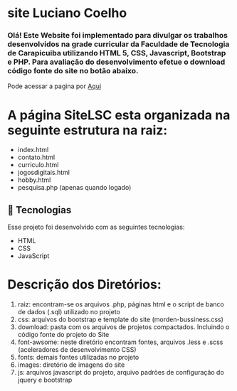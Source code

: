 # site Luciano Coelho
 ### Olá! Este Website foi implementado para divulgar os trabalhos desenvolvidos na grade curricular da Faculdade de Tecnologia de Carapicuiba utilizando HTML 5, CSS, Javascript, Bootstrap e PHP. Para avaliação do desenvolvimento efetue o download código fonte do site no botão abaixo.

<p>Pode acessar a pagina por <a href='https://lucianocoelho-28.github.io/SiteLSC/'> Aqui</a></p>

# A página SiteLSC esta organizada na seguinte estrutura na raiz:

* index.html
* contato.html
* curriculo.html
* jogosdigitais.html
* hobby.html
* pesquisa.php (apenas quando logado)

## 🚀 Tecnologias

Esse projeto foi desenvolvido com as seguintes tecnologias:

- HTML
- CSS
- JavaScript


# Descrição dos Diretórios:
1. raiz: encontram-se os arquivos .php, páginas html e o script de banco de dados (.sql) utilizado no projeto
1. css: arquivos do bootstrap e template do site (morden-bussiness.css)
1. download: pasta com os arquivos de projetos compactados. Incluindo o código fonte do projeto do Site
1. font-awsome: neste diretório encontram fontes, arquivos .less e .scss (aceleradores de desenvolvimento CSS)
1. fonts: demais fontes utilizadas no projeto
1. images: diretório de imagens do site
1. js: arquivos javascript do projeto, arquivo padrões de configuração do jquery e bootstrap 

